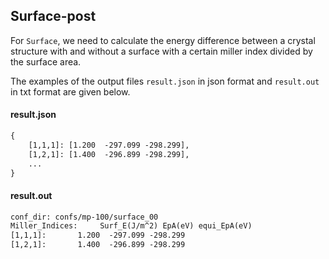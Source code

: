 ## Surface-post

For `Surface`, we need to calculate the energy difference between a crystal structure with and without a surface with a certain miller index divided by the surface area.

The examples of the output files `result.json` in json format and `result.out` in txt format are given below.

#### result.json
```txt
{
    [1,1,1]: [1.200  -297.099 -298.299],
    [1,2,1]: [1.400  -296.899 -298.299],
    ...
}
```

#### result.out
```txt
conf_dir: confs/mp-100/surface_00
Miller_Indices:     Surf_E(J/m^2) EpA(eV) equi_EpA(eV)
[1,1,1]:       1.200  -297.099 -298.299
[1,2,1]:       1.400  -296.899 -298.299
```

